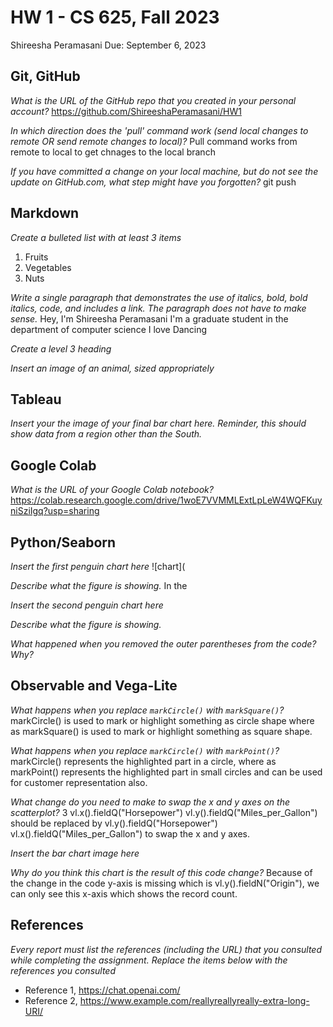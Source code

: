# HW 1 - CS 625, Fall 2023

Shireesha Peramasani
Due: September 6, 2023

## Git, GitHub

*What is the URL of the GitHub repo that you created in your personal account?*
https://github.com/ShireeshaPeramasani/HW1
   
*In which direction does the 'pull' command work (send local changes to remote OR send remote changes to local)?*
Pull command works from remote to local to get chnages to the local branch
   
*If you have committed a change on your local machine, but do not see the update on GitHub.com, what step might have you forgotten?*
git push

## Markdown

*Create a bulleted list with at least 3 items*
1. Fruits
2. Vegetables
3. Nuts

*Write a single paragraph that demonstrates the use of italics, bold, bold italics, code, and includes a link. The paragraph does not have to make sense.*
Hey, I'm Shireesha Peramasani
I'm a graduate student in the department of computer science
I love Dancing

*Create a level 3 heading*

*Insert an image of an animal, sized appropriately*


## Tableau

*Insert your the image of your final bar chart here. Reminder, this should show data from a region other than the South.*

## Google Colab

*What is the URL of your Google Colab notebook?*
https://colab.research.google.com/drive/1woE7VVMMLExtLpLeW4WQFKuyniSziIgq?usp=sharing


## Python/Seaborn

*Insert the first penguin chart here*
![chart](

*Describe what the figure is showing.*
In the 

*Insert the second penguin chart here*

*Describe what the figure is showing.*

*What happened when you removed the outer parentheses from the code? Why?*

## Observable and Vega-Lite

*What happens when you replace `markCircle()` with `markSquare()`?*
markCircle() is used to mark or highlight something as circle shape where as markSquare() is used to mark or highlight something as square shape.

*What happens when you replace `markCircle()` with `markPoint()`?*
markCircle() represents the highlighted part in a circle, where as markPoint() represents the highlighted part in small circles and can be used for customer representation also.

*What change do you need to make to swap the x and y axes on the scatterplot?*
3 vl.x().fieldQ("Horsepower") vl.y().fieldQ("Miles_per_Gallon") should be replaced by vl.y().fieldQ("Horsepower") vl.x().fieldQ("Miles_per_Gallon") to swap the x and y axes.

*Insert the bar chart image here*

*Why do you think this chart is the result of this code change?*
Because of the change in the code y-axis is missing which is vl.y().fieldN("Origin"), we can only see this x-axis which shows the record count.

## References

*Every report must list the references (including the URL) that you consulted while completing the assignment. Replace the items below with the references you consulted*

* Reference 1, <https://chat.openai.com/>
* Reference 2, <https://www.example.com/reallyreallyreally-extra-long-URI/>

